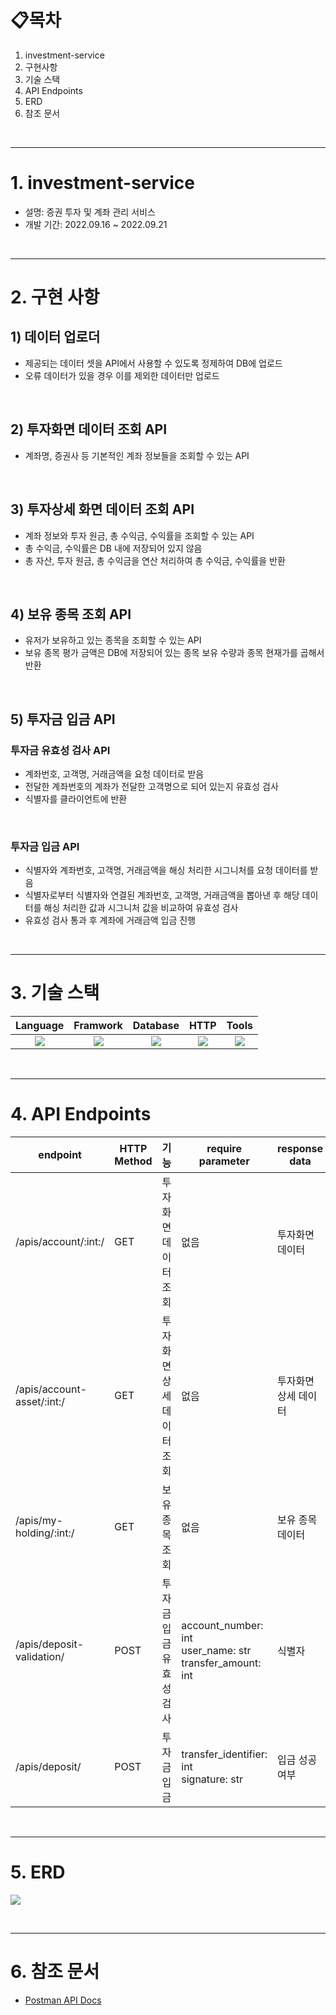 # 📋목차

1. investment-service
2. 구현사항
3. 기술 스택
4. API Endpoints
5. ERD
6. 참조 문서

<br>

---

# 1. investment-service
- 설명: 증권 투자 및 계좌 관리 서비스
- 개발 기간: 2022.09.16 ~ 2022.09.21

<br>

---


# 2. 구현 사항

## 1) 데이터 업로더

- 제공되는 데이터 셋을 API에서 사용할 수 있도록 정제하여 DB에 업로드
- 오류 데이터가 있을 경우 이를 제외한 데이터만 업로드

<br>

## 2) 투자화면 데이터 조회 API

- 계좌명, 증권사 등 기본적인 계좌 정보들을 조회할 수 있는 API

<br>

## 3) 투자상세 화면 데이터 조회 API

- 계좌 정보와 투자 원금, 총 수익금, 수익률을 조회할 수 있는 API
- 총 수익금, 수익률은 DB 내에 저장되어 있지 않음
- 총 자산, 투자 원금, 총 수익금을 연산 처리하여 총 수익금, 수익률을 반환

<br>

## 4) 보유 종목 조회 API

- 유저가 보유하고 있는 종목을 조회할 수 있는 API
- 보유 종목 평가 금액은 DB에 저장되어 있는 종목 보유 수량과 종목 현재가를 곱해서 반환

<br>

## 5) 투자금 입금 API

### 투자금 유효성 검사 API

- 계좌번호, 고객명, 거래금액을 요청 데이터로 받음
- 전달한 계좌번호의 계좌가 전달한 고객명으로 되어 있는지 유효성 검사
- 식별자를 클라이언트에 반환


<br>

### 투자금 입금 API

- 식별자와 계좌번호, 고객명, 거래금액을 해싱 처리한 시그니처를 요청 데이터를 받음
- 식별자로부터 식별자와 연결된 계좌번호, 고객명, 거래금액을 뽑아낸 후 해당 데이터를 해싱 처리한 값과 시그니처 값을 비교하여 유효성 검사
- 유효성 검사 통과 후 계좌에 거래금액 입금 진행


<br>

---

# 3. 기술 스택
Language | Framwork | Database | HTTP | Tools
| :----------------------------------------------------------------------------------------------------: | :----------------------------------------------------------------------------------------------------: | :--------------------------------------------------------------------------------------------------: | :----------------------------------------------------------------------------------------------------------: | :------------------------------------------------------------------------------------------------------: | 
| <img src="https://img.shields.io/badge/python-3776AB?style=for-the-badge&logo=python&logoColor=white"> | <img src="https://img.shields.io/badge/django-092E20?style=for-the-badge&logo=django&logoColor=white"> | <img src="https://img.shields.io/badge/mysql-4479A1?style=for-the-badge&logo=mysql&logoColor=white"> | <img src="https://img.shields.io/badge/postman-FF6C37?style=for-the-badge&logo=postman&logoColor=white"> | <img src="https://img.shields.io/badge/git-F05032?style=for-the-badge&logo=git&logoColor=white"> 


<br>

---

# 4. API Endpoints
| endpoint | HTTP Method | 기능   | require parameter                                                                                                   | response data |
|----------|-------------|------|---------------------------------------------------------------------------------------------------------------------|---------------|
| /apis/account/:int:/  | GET   | 투자화면 데이터 조회 |  없음  | 투자화면 데이터 |
| /apis/account-asset/:int:/ | GET   | 투자화면 상세 데이터 조회 |  없음  | 투자화면 상세 데이터 |
| /apis/my-holding/:int:/  | GET   | 보유 종목 조회 |  없음  | 보유 종목 데이터 |
| /apis/deposit-validation/  | POST   | 투자금 입금 유효성 검사 |  account_number: int <br> user_name: str <br> transfer_amount: int | 식별자 |
| /apis/deposit/  | POST   | 투자금 입금 |  transfer_identifier: int <br> signature: str | 입금 성공 여부 |

<br>

---

# 5. ERD
![](https://user-images.githubusercontent.com/65996045/191393108-2e9cdf4f-387e-452a-b22d-be6011ee95bd.png)

<br>

---

# 6. 참조 문서
- [Postman API Docs](https://documenter.getpostman.com/view/21254145/2s7YYvYgZn)


